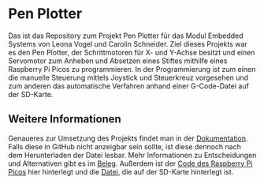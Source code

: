 # Pen Plotter

Das ist das Repository zum Projekt Pen Plotter für das Modul Embedded Systems von Leona Vogel und Carolin Schneider.
Ziel dieses Projekts war es den Pen Plotter, der Schrittmotoren für X- und Y-Achse besitzt und einen Servomotor zum Anheben und Absetzen eines Stiftes mithilfe eines Raspberry Pi Picos zu programmieren.
In der Programmierung ist zum einen die manuelle Steuerung mittels Joystick und Steuerkreuz vorgesehen und zum anderen das automatische Verfahren anhand einer G-Code-Datei auf der SD-Karte. 

## Weitere Informationen
Genaueres zur Umsetzung des Projekts findet man in der [Dokumentation](https://github.com/LeonaVogel/PenPlotter/blob/main/Pen_Plotter_Doku.pdf). Falls diese in GitHub nicht anzeigbar sein sollte, ist diese dennoch nach dem Herunterladen der Datei lesbar.
Mehr Informationen zu Entscheidungen und Alternativen gibt es im [Beleg](https://github.com/LeonaVogel/PenPlotter/blob/main/Pen_Plotter_Beleg.pdf).
Außerdem ist der [Code des Raspberry Pi Picos](https://github.com/LeonaVogel/PenPlotter/blob/main/Pen_Plotter_v5.ino) hier hinterlegt und die [Datei](https://github.com/LeonaVogel/PenPlotter/blob/main/testfile.txt), die auf der SD-Karte hinterlegt ist.
